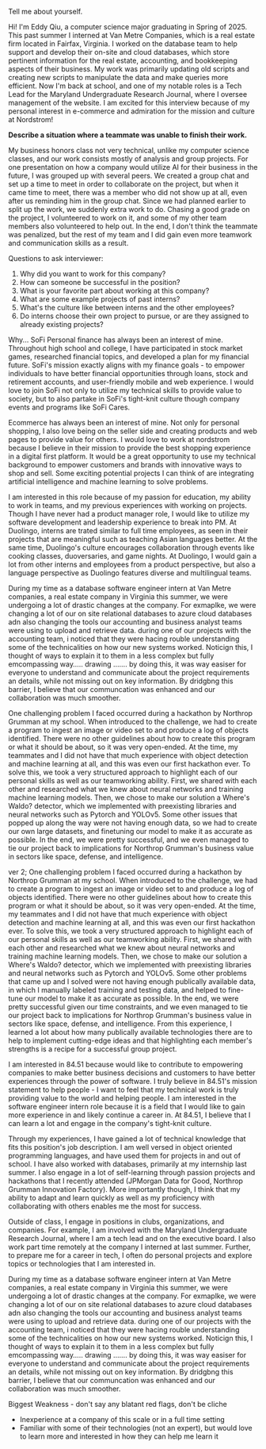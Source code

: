 Tell me about yourself.

Hi! I'm Eddy Qiu, a computer science major graduating in Spring of 2025. This past summer I interned at Van Metre Companies, which is a real estate firm located in Fairfax, Virginia. I worked on the database team to help support and develop their on-site and cloud databases, which store pertinent information for the real estate, accounting, and bookkeeping aspects of their business. My work was primarily updating old scripts and creating new scripts to manipulate the data and make queries more efficient. Now I'm back at school, and one of my notable roles is a Tech Lead for the Maryland Undergraduate Research Journal, where I oversee management of the website. I am excited for this interview because of my personal interest in e-commerce and admiration for the mission and culture at Nordstrom!

**Describe a situation where a teammate was unable to finish their work.**

My business honors class not very technical, unlike my computer science classes, and our work consists mostly of analysis and group projects. For one presentation on how a company would utilize AI for their business in the future, I was grouped up with several peers. We created a group chat and set up a time to meet in order to collaborate on the project, but when it came time to meet, there was a member who did not show up at all, even after us reminding him in the group chat. Since we had planned earlier to split up the work, we suddenly extra work to do. Chasing a good grade on the project, I volunteered to work on it, and some of my other team members also volunteered to help out. In the end, I don't think the teammate was penalized, but the rest of my team and I did gain even more teamwork and communication skills as a result.

Questions to ask interviewer:
1. Why did you want to work for this company?
2. How can someone be successful in the position?
3. What is your favorite part about working at this company?
4. What are some example projects of past interns?
5. What's the culture like between interns and the other employees?
6. Do interns choose their own project to pursue, or are they assigned to already existing projects?

Why...
SoFi
Personal finance has always been an interest of mine. Throughout high school and college, I have participated in stock market games, researched financial topics, and developed a plan for my financial future. SoFi's mission exactly aligns with my finance goals - to empower individuals to have better financial opportunities through loans, stock and retirement accounts, and user-friendly mobile and web experience. I would love to join SoFi not only to utilize my technical skills to provide value to society, but to also partake in SoFi's tight-knit culture though company events and programs like SoFi Cares.

Ecommerce has always been an interest of mine. Not only for personal shopping, I also love being on the seller side and creating products and web pages to provide value for others. I would love to work at nordstrom because I believe in their mission to provide the best shopping experience in a digital first platform. It would be a great opportunity to use my technical background to empower customers and brands with innovative ways to shop and sell. Some exciting potential projects I can think of are integrating artificial intelligence and machine learning to solve problems. 

I am interested in this role because of my passion for education, my ability to work in teams, and my previous experiences with working on projects. Though I have never had a product manager role, I would like to utilize my software development and leadership experience to break into PM.  At Duolingo, interns are trated similar to full time employees, as seen in their projects that are meaningful such as teaching Asian languages better. At the same time, Duolingo's culture encourages collaboration through events like cooking classes, duoversaries, and game nights. At Duolingo, I would gain a lot from other interns and employees from a product perspective, but also a language perspective as Duolingo features diverse and multilingual teams.

During my time as a database software engineer intern at Van Metre companies, a real estate company in Virginia this summer, we were undergoing a lot of drastic changes at the company. For exmaplke, we were changing a lot of our on site relational databases to azure cloud databases adn also changing the tools our accounting and business analyst teams were using to upload and retrieve data. during one of our projects with the accounting team,  i noticed that they were hacing rouble understanding some of the technicalities on how our new systems worked. Noticign this, I thought of ways to explain it to them in a less complex but fully emcompassing way….. drawing ……. by doing this, it was way easiser for everyone to understand and communicate about the project requirements an details, while not missing out on key information. By dridgbng this barrier, I believe that our communcation was enhanced and our collaboration was much smoother.

One challenging problem I faced occurred during a hackathon by Northrop Grumman at my school. When introduced to the challenge, we had to create a program to ingest an image or video set to and produce a log of objects identified. There were no other guidelines about how to create this program or what it should be about, so it was very open-ended. At the time, my teammates and I did not have that much experience with object detection and machine learning at all, and this was even our first hackathon ever. To solve this, we took a very structured approach to highlight each of our personal skills as well as our teamworking ability. First, we shared with each other and researched what we knew about neural networks and training machine learning models. Then, we chose to make our solution a Where's Waldo? detector, which we implemented with preexisting libraries and neural networks such as Pytorch and YOLOv5. Some other issues that popped up along the way were not having enough data, so we had to create our own large datasets, and finetuning our model to make it as accurate as possible. In the end, we were pretty successful, and we even managed to tie our project back to implications for Northrop Grumman's business value in sectors like space, defense, and intelligence.

ver 2;
One challenging problem I faced occurred during a hackathon by Northrop Grumman at my school. When introduced to the challenge, we had to create a program to ingest an image or video set to and produce a log of objects identified. There were no other guidelines about how to create this program or what it should be about, so it was very open-ended. At the time, my teammates and I did not have that much experience with object detection and machine learning at all, and this was even our first hackathon ever. To solve this, we took a very structured approach to highlight each of our personal skills as well as our teamworking ability. First, we shared with each other and researched what we knew about neural networks and training machine learning models. Then, we chose to make our solution a Where's Waldo? detector, which we implemented with preexisting libraries and neural networks such as Pytorch and YOLOv5. Some other problems that came up and I solved were not having enough publically available data, in which I manually labeled training and testing data, and helped to fine-tune our model to make it as accurate as possible. In the end, we were pretty successful given our time constraints, and we even managed to tie our project back to implications for Northrop Grumman's business value in sectors like space, defense, and intelligence. From this experience, I learned a lot about how many publically available technologies there are to help to implement cutting-edge ideas and that highlighting each member's strengths is a recipe for a successful group project.

I am interested in 84.51 because would like to contribute to empowering companies to make better business decisions and customers to have better experiences through the power of software. I truly believe in 84.51's mission statement to help people - I want to feel that my technical work is truly providing value to the world and helping people. I am interested in the software engineer intern role because it is a field that I would like to gain more experience in and likely continue a career in. At 84.51, I believe that I can learn a lot and engage in the company's tight-knit culture.

Through my experiences, I have gained a lot of technical knowledge that fits this position's job description. I am well versed in object oriented programming languages, and have used them for projects in and out of school. I have also worked with databases, primarily at my internship last summer. I also engage in a lot of self-learning through passion projects and hackathons that I recently attended (JPMorgan Data for Good, Northrop Grumman Innovation Factory). More importantly though, I think that my ability to adapt and learn quickly as well as my proficiency with collaborating with others enables me the most for success.

Outside of class, I engage in positions in clubs, organizations, and companies. For example, I am involved with the Maryland Undergraduate Research Journal, where I am a tech lead and on the executive board. I also work part time remotely at the company I interned at last summer. Further, to prepare me for a career in tech, I often do personal projects and explore topics or technologies that I am interested in.

During my time as a database software engineer intern at Van Metre companies, a real estate company in Virginia this summer, we were undergoing a lot of drastic changes at the company. For exmaplke, we were changing a lot of our on site relational databases to azure cloud databases adn also changing the tools our accounting and business analyst teams were using to upload and retrieve data. during one of our projects with the accounting team,  i noticed that they were hacing rouble understanding some of the technicalities on how our new systems worked. Noticign this, I thought of ways to explain it to them in a less complex but fully emcompassing way….. drawing ……. by doing this, it was way easiser for everyone to understand and communicate about the project requirements an details, while not missing out on key information. By dridgbng this barrier, I believe that our communcation was enhanced and our collaboration was much smoother.

Biggest Weakness - don't say any blatant red flags, don't be cliche
- Inexperience at a company of this scale or in a full time setting
- Familiar with some of their technologies (not an expert), but would love to learn more and interested in how they can help me learn it